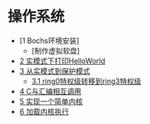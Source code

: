 # 操作系统
- [1 Bochs环境安装]
    - [制作虚拟软盘]
- [2 实模式下打印HelloWorld](/chapter1/README.md)
- [3 从实模式到保护模式](/chapter2/README.md)
    - [3.1 ring0特权级转移到ring3特权级](/chapter3/e/README.md)
- [4 C与汇编相互调用](/chapter5/README.md)
- [5 实现一个简单内核](/chapter5/kernel.md)
- [6 加载内核执行](/chapter5/kernel.md)
